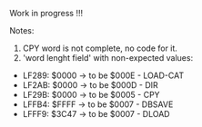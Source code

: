 Work in progress !!!

Notes:
1. CPY word is not complete, no code for it.
2. 'word lenght field' with non-expected values:
  - LF289:  $0000 -> to be $000E    - LOAD-CAT
  - LF2AB:  $0000 -> to be $000D    - DIR
  - LF29B:  $0000 -> to be $0005    - CPY
  - LFFB4:  $FFFF -> to be $0007    - DBSAVE
  - LFFF9:  $3C47 -> to be $0007    - DLOAD

